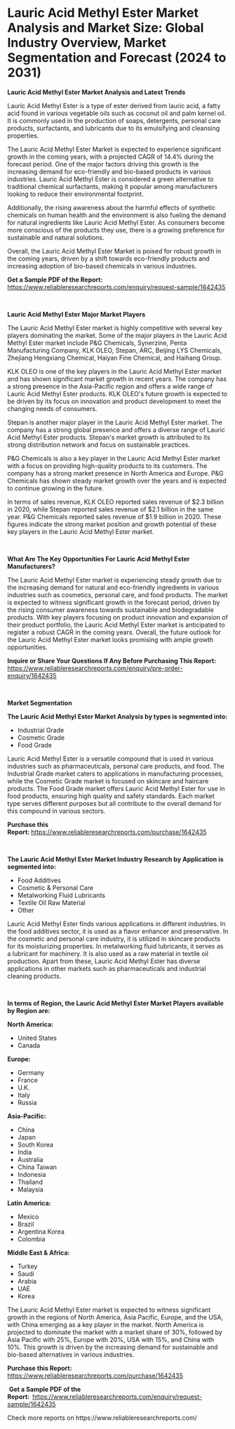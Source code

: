 <p><h1>Lauric Acid Methyl Ester Market Analysis and Market Size: Global Industry Overview, Market Segmentation and Forecast (2024 to 2031)</h1></p><p><strong>Lauric Acid Methyl Ester Market Analysis and Latest Trends</strong></p>
<p><p>Lauric Acid Methyl Ester is a type of ester derived from lauric acid, a fatty acid found in various vegetable oils such as coconut oil and palm kernel oil. It is commonly used in the production of soaps, detergents, personal care products, surfactants, and lubricants due to its emulsifying and cleansing properties.</p><p>The Lauric Acid Methyl Ester Market is expected to experience significant growth in the coming years, with a projected CAGR of 14.4% during the forecast period. One of the major factors driving this growth is the increasing demand for eco-friendly and bio-based products in various industries. Lauric Acid Methyl Ester is considered a green alternative to traditional chemical surfactants, making it popular among manufacturers looking to reduce their environmental footprint.</p><p>Additionally, the rising awareness about the harmful effects of synthetic chemicals on human health and the environment is also fueling the demand for natural ingredients like Lauric Acid Methyl Ester. As consumers become more conscious of the products they use, there is a growing preference for sustainable and natural solutions.</p><p>Overall, the Lauric Acid Methyl Ester Market is poised for robust growth in the coming years, driven by a shift towards eco-friendly products and increasing adoption of bio-based chemicals in various industries.</p></p>
<p><strong>Get a Sample PDF of the Report:&nbsp;</strong> <a href="https://www.reliableresearchreports.com/enquiry/request-sample/1642435">https://www.reliableresearchreports.com/enquiry/request-sample/1642435</a></p>
<p>&nbsp;</p>
<p><strong>Lauric Acid Methyl Ester Major Market Players</strong></p>
<p><p>The Lauric Acid Methyl Ester market is highly competitive with several key players dominating the market. Some of the major players in the Lauric Acid Methyl Ester market include P&G Chemicals, Synerzine, Penta Manufacturing Company, KLK OLEO, Stepan, ARC, Beijing LYS Chemicals, Zhejiang Hengxiang Chemical, Haiyan Fine Chemical, and Haihang Group.</p><p>KLK OLEO is one of the key players in the Lauric Acid Methyl Ester market and has shown significant market growth in recent years. The company has a strong presence in the Asia-Pacific region and offers a wide range of Lauric Acid Methyl Ester products. KLK OLEO's future growth is expected to be driven by its focus on innovation and product development to meet the changing needs of consumers.</p><p>Stepan is another major player in the Lauric Acid Methyl Ester market. The company has a strong global presence and offers a diverse range of Lauric Acid Methyl Ester products. Stepan's market growth is attributed to its strong distribution network and focus on sustainable practices.</p><p>P&G Chemicals is also a key player in the Lauric Acid Methyl Ester market with a focus on providing high-quality products to its customers. The company has a strong market presence in North America and Europe. P&G Chemicals has shown steady market growth over the years and is expected to continue growing in the future.</p><p>In terms of sales revenue, KLK OLEO reported sales revenue of $2.3 billion in 2020, while Stepan reported sales revenue of $2.1 billion in the same year. P&G Chemicals reported sales revenue of $1.9 billion in 2020. These figures indicate the strong market position and growth potential of these key players in the Lauric Acid Methyl Ester market.</p></p>
<p>&nbsp;</p>
<p><strong>What Are The Key Opportunities For Lauric Acid Methyl Ester Manufacturers?</strong></p>
<p><p>The Lauric Acid Methyl Ester market is experiencing steady growth due to the increasing demand for natural and eco-friendly ingredients in various industries such as cosmetics, personal care, and food products. The market is expected to witness significant growth in the forecast period, driven by the rising consumer awareness towards sustainable and biodegradable products. With key players focusing on product innovation and expansion of their product portfolio, the Lauric Acid Methyl Ester market is anticipated to register a robust CAGR in the coming years. Overall, the future outlook for the Lauric Acid Methyl Ester market looks promising with ample growth opportunities.</p></p>
<p><strong>Inquire or Share Your Questions If Any Before Purchasing This Report:</strong> <a href="https://www.reliableresearchreports.com/enquiry/pre-order-enquiry/1642435">https://www.reliableresearchreports.com/enquiry/pre-order-enquiry/1642435</a></p>
<p>&nbsp;</p>
<p><strong>Market Segmentation</strong></p>
<p><strong>The Lauric Acid Methyl Ester Market Analysis by types is segmented into:</strong></p>
<p><ul><li>Industrial Grade</li><li>Cosmetic Grade</li><li>Food Grade</li></ul></p>
<p><p>Lauric Acid Methyl Ester is a versatile compound that is used in various industries such as pharmaceuticals, personal care products, and food. The Industrial Grade market caters to applications in manufacturing processes, while the Cosmetic Grade market is focused on skincare and haircare products. The Food Grade market offers Lauric Acid Methyl Ester for use in food products, ensuring high quality and safety standards. Each market type serves different purposes but all contribute to the overall demand for this compound in various sectors.</p></p>
<p><strong>Purchase this Report:&nbsp;</strong><a href="https://www.reliableresearchreports.com/purchase/1642435">https://www.reliableresearchreports.com/purchase/1642435</a></p>
<p>&nbsp;</p>
<p><strong>The Lauric Acid Methyl Ester Market Industry Research by Application is segmented into:</strong></p>
<p><ul><li>Food Additives</li><li>Cosmetic & Personal Care</li><li>Metalworking Fluid Lubricants</li><li>Textile Oil Raw Material</li><li>Other</li></ul></p>
<p><p>Lauric Acid Methyl Ester finds various applications in different industries. In the food additives sector, it is used as a flavor enhancer and preservative. In the cosmetic and personal care industry, it is utilized in skincare products for its moisturizing properties. In metalworking fluid lubricants, it serves as a lubricant for machinery. It is also used as a raw material in textile oil production. Apart from these, Lauric Acid Methyl Ester has diverse applications in other markets such as pharmaceuticals and industrial cleaning products.</p></p>
<p>&nbsp;</p>
<p><strong>In terms of Region, the Lauric Acid Methyl Ester Market Players available by Region are:</strong></p>
<p>
    <p> <strong> North America: </strong>
        <ul>
            <li>United States</li>
            <li>Canada</li>
        </ul>
        </p> 
    <p> <strong> Europe: </strong>
        <ul>
            <li>Germany</li>
            <li>France</li>
            <li>U.K.</li>
            <li>Italy</li>
            <li>Russia</li>
        </ul>
        </p> 
    <p> <strong> Asia-Pacific: </strong>
        <ul>
            <li>China</li>
            <li>Japan</li>
            <li>South Korea</li>
            <li>India</li>
            <li>Australia</li>
            <li>China Taiwan</li>
            <li>Indonesia</li>
            <li>Thailand</li>
            <li>Malaysia</li>
        </ul>
        </p> 
    <p> <strong> Latin America: </strong>
        <ul>
            <li>Mexico</li>
            <li>Brazil</li>
            <li>Argentina Korea</li>
            <li>Colombia</li>
        </ul>
        </p> 
    <p> <strong> Middle East & Africa: </strong>
        <ul>
            <li>Turkey</li>
            <li>Saudi</li>
            <li>Arabia</li>
            <li>UAE</li>
            <li>Korea</li>
        </ul>
    </p>
    </p>
<p><p>The Lauric Acid Methyl Ester market is expected to witness significant growth in the regions of North America, Asia Pacific, Europe, and the USA, with China emerging as a key player in the market. North America is projected to dominate the market with a market share of 30%, followed by Asia Pacific with 25%, Europe with 20%, USA with 15%, and China with 10%. This growth is driven by the increasing demand for sustainable and bio-based alternatives in various industries.</p></p>
<p><strong>Purchase this Report: </strong><a href="https://www.reliableresearchreports.com/purchase/1642435">https://www.reliableresearchreports.com/purchase/1642435</a></p>
<p>&nbsp;<strong>Get a Sample PDF of the Report:&nbsp;&nbsp;</strong><a href="https://www.reliableresearchreports.com/enquiry/request-sample/1642435">https://www.reliableresearchreports.com/enquiry/request-sample/1642435</a></p>
<p><strong></strong></p>
<p>Check more reports on https://www.reliableresearchreports.com/</p>